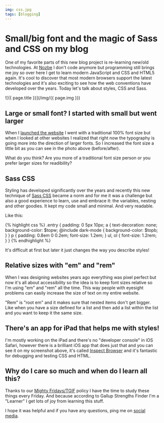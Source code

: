 ```yaml
---
img: css.jpg
tags: [blogging]
---
```


# Small/big font and the magic of Sass and CSS on my blog

One of my favorite parts of this new blog project is re-learning new/old technologies. At [Nozbe][n] I don't code anymore but programming still brings me joy so over here I get to learn modern JavaScript and CSS and HTML5 again. It's cool to discover that most modern browsers support the latest technologies and it's also exciting to see how the web conventions have developed over the years. Today let's talk about styles, CSS and Sass.

<!--More-->

![{{ page.title }}](/img/{{ page.img }})

## Large or small font? I started with small but went larger

When I [launched the website](/new) I went with a traditional 100% font size but when I looked at other websites I realized that right now the typography is going more into the direction of larger fonts. So I increased the font size a little bit as you can see in the photo above (before/after).

What do you think? Are you more of a traditional font size person or you prefer larger sizes for readibility?

## Sass CSS

Styling has developed significantly over the years and recently this new technique of [Sass CSS](https://en.m.wikipedia.org/wiki/Sass_(stylesheet_language)) became a norm and for me it was a challenge but also a good experience to learn, use and embrace it: the variables, nesting and other goodies. It kept my code small and minimal. And very readable.

Like this:

{% highlight css %}
.entry {
	padding: 0 5px 10px;
	a {
		text-decoration: none;
		background-color: $topw;
		@include dark-mode {
			background-color: $topb;
		}
	}
	p {
		padding: 0.8em 0 0.2em;
		font-size: 1.2em;
	}
	ul, ol {
		font-size: 1.2rem;
	}
}
{% endhighlight %}

It's difficult at first but later it just changes the way you describe styles!

## Relative sizes with "em" and "rem"

When I was designing websites years ago everything was pixel perfect but now it's all about accessibility so the idea is to keep font sizes relative so I'm using "em" and "rem" all the time. This way people with eyesight problems can easily increase the size of text on my entire website.

"Rem" is "root em" and it makes sure that nested items don't get bigger. Like when you have a size defined for a list and then add a list within the list and you want to keep it the same size.

## There's an app for iPad that helps me with styles!

I'm mostly working on the iPad and there's no "developer console" in iOS Safari, however there is a brilliant iOS app that does just that and you can see it on my screenshot above, it's called [Inspect Browser](https://apps.apple.com/us/app/inspect-browser/id1203594958) and it's fantastic for debugging and testing CSS and HTML.

## Why do I care so much and when do I learn all this?

Thanks to our [Mighty Fridays/TGIF](https://nozbe.com/blog/friday/) policy I have the time to study these things every Friday. And because according to Gallup Strengths Finder I'm a "Learner" I get lots of joy from learning this stuff.

I hope it was helpful and if you have any questions, ping me on [social media](/contact).

[n]: https://nozbe.com/?a=mike